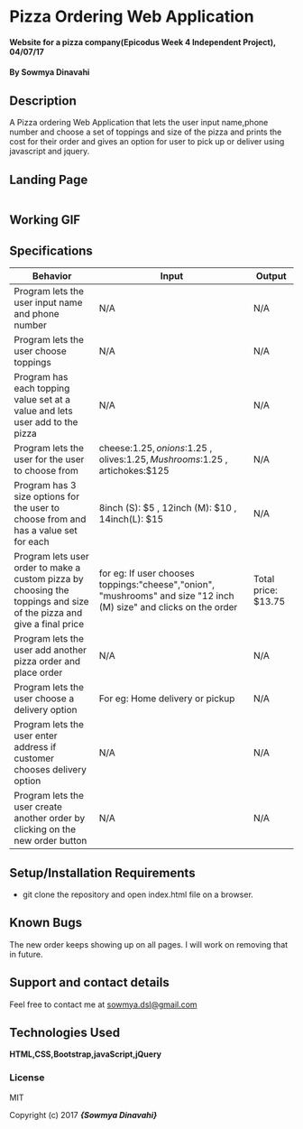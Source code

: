 # Pizza Ordering Web Application

#### Website for a pizza company(Epicodus Week 4 Independent Project), 04/07/17

#### By Sowmya Dinavahi

## Description

A Pizza ordering Web Application that lets the user input name,phone number and choose a set of toppings and size of the pizza and prints the cost for their order and gives an option for user to pick up or deliver using javascript and jquery.

## Landing Page

![]()

## Working GIF

## Specifications


| Behavior | Input | Output |
|----------|-------|--------|
|  Program lets the user input name and phone number        |  N/A     |   N/A     |
|  Program lets the user choose toppings        |   N/A    |     N/A  |
|  Program has each topping value set at a value and lets user add to the pizza     |  N/A     |     N/A   |
|  Program lets the user for the user to choose from      |  cheese:$1.25, onions :$1.25 , olives:$1.25 ,Mushrooms:$1.25 , artichokes:$125 | N/A    |
| Program has 3 size options for the user to choose from and has a value set for each    |  8inch (S): $5 , 12inch (M): $10 , 14inch(L): $15 |  N/A |
|  Program lets user order to make a custom pizza by choosing the toppings and size of the pizza and give a final price    |   for eg: If user chooses toppings:"cheese","onion", "mushrooms" and size "12 inch (M) size" and clicks on the order   |  Total price: $13.75    |
| Program lets the user add another pizza order and place order | N/A  | N/A  |
| Program lets the user choose a delivery option | For eg: Home delivery or pickup |    N/A |
| Program lets the user enter address if customer chooses delivery option | N/A | N/A |
| Program lets the user create another order by clicking on the new order button | N/A  | N/A |


## Setup/Installation Requirements

* git clone the repository and open index.html file on a browser.

## Known Bugs

The new order keeps showing up on all pages. I will work on removing that in future.

## Support and contact details

Feel free to contact me at sowmya.dsl@gmail.com

## Technologies Used

**HTML,CSS,Bootstrap,javaScript,jQuery**
### License

MIT

Copyright (c) 2017 **_{Sowmya Dinavahi}_**
